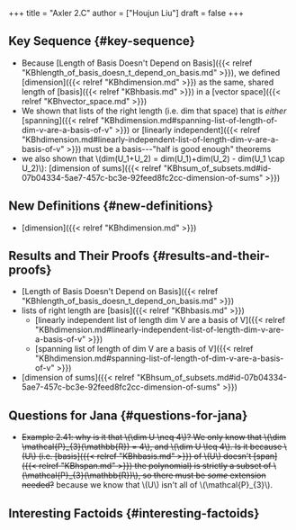+++
title = "Axler 2.C"
author = ["Houjun Liu"]
draft = false
+++

## Key Sequence {#key-sequence}

-   Because [Length of Basis Doesn't Depend on Basis]({{< relref "KBhlength_of_basis_doesn_t_depend_on_basis.md" >}}), we defined [dimension]({{< relref "KBhdimension.md" >}}) as the same, shared length of [basis]({{< relref "KBhbasis.md" >}}) in a [vector space]({{< relref "KBhvector_space.md" >}})
-   We shown that lists of the right length (i.e. dim that space) that is _either_ [spanning]({{< relref "KBhdimension.md#spanning-list-of-length-of-dim-v-are-a-basis-of-v" >}}) or [linearly independent]({{< relref "KBhdimension.md#linearly-independent-list-of-length-dim-v-are-a-basis-of-v" >}}) must be a basis---"half is good enough" theorems
-   we also shown that \\(dim(U\_1+U\_2) = dim(U\_1)+dim(U\_2) - dim(U\_1 \cap U\_2)\\): [dimension of sums]({{< relref "KBhsum_of_subsets.md#id-07b04334-5ae7-457c-bc3e-92feed8fc2cc-dimension-of-sums" >}})


## New Definitions {#new-definitions}

-   [dimension]({{< relref "KBhdimension.md" >}})


## Results and Their Proofs {#results-and-their-proofs}

-   [Length of Basis Doesn't Depend on Basis]({{< relref "KBhlength_of_basis_doesn_t_depend_on_basis.md" >}})
-   lists of right length are [basis]({{< relref "KBhbasis.md" >}})
    -   [linearly independent list of length dim V are a basis of V]({{< relref "KBhdimension.md#linearly-independent-list-of-length-dim-v-are-a-basis-of-v" >}})
    -   [spanning list of length of dim V are a basis of V]({{< relref "KBhdimension.md#spanning-list-of-length-of-dim-v-are-a-basis-of-v" >}})
-   [dimension of sums]({{< relref "KBhsum_of_subsets.md#id-07b04334-5ae7-457c-bc3e-92feed8fc2cc-dimension-of-sums" >}})


## Questions for Jana {#questions-for-jana}

-   ~~Example 2.41: why is it that \\(\dim U \neq 4\\)? We only know that \\(\dim \mathcal{P}\_{3}(\mathbb{R}) = 4\\), and \\(\dim U \leq 4\\). Is it because \\(U\\) (i.e. [basis]({{< relref "KBhbasis.md" >}}) of \\(U\\) doesn't [span]({{< relref "KBhspan.md" >}}) the polynomial) is strictly a subset of \\(\mathcal{P}\_{3}(\mathbb{R})\\), so there must be _some_ extension needed?~~ because we know that \\(U\\) isn't all of \\(\mathcal{P}\_{3}\\).


## Interesting Factoids {#interesting-factoids}